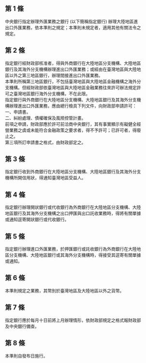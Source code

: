 第 1 條
-------
中央銀行指定辦理外匯業務之銀行 (以下簡稱指定銀行) 辦理大陸地區進  
出口外匯業務，依本準則之規定；本準則未規定者，適用其他有關法令之  
規定。

第 2 條
-------
指定銀行經財政部核准者，得與外商銀行在大陸地區分支機構、大陸地區  
銀行及其海外分支機構辦理進出口外匯業務；或經由在臺灣地區與大陸地  
區以外之第三地區銀行，辦理間接進出口外匯業務。  
本準則所稱第三地區銀行，不包括臺灣地區與大陸地區金融機構之海外分  
支機構。但經財政部依臺灣地區與大陸地區金融業務往來許可辦法規定許  
可之臺灣地區銀行海外分支機構，不在此限。  
指定銀行與外商銀行在大陸地區分支機構、大陸地區銀行及其海外分支機  
構辦理進出口外匯業務，應由總行檢具下列文件，向財政部申請許可：  
一、申請書。  
二、糾紛處理、債權確保及風險控管計畫。  
前項之申請，財政部應於許可前洽商中央銀行，其有事實顯示有礙健全經  
營業務之虞或未能符合金融政策之要求者，得不予許可；已許可者，得廢  
止之。  
第三項所訂申請書之格式，由財政部定之。

第 3 條
-------
指定銀行收到外商銀行在大陸地區分支機構、大陸地區銀行及其海外分支  
機構所開信用狀，得通知臺灣地區受益人。

第 4 條
-------
指定銀行辦理開狀銀行或代收銀行為外商銀行在大陸地區分支機構、大陸  
地區銀行及其海外分支機構之出口押匯與出口託收業務時，得將有關單據  
或通知逕寄開狀銀行或代收銀行。

第 5 條
-------
指定銀行辦理進口外匯業務，於押匯銀行或託收銀行為外商銀行在大陸地  
區分支機構、大陸地區銀行或其海外分支機構時，得接受其逕寄有關單據  
或通知。

第 6 條
-------
本準則規定之業務，其幣別於臺灣地區及大陸地區以外之貨幣。

第 7 條
-------
指定銀行應於每月十日前將上月辦理情形，依財政部規定之格式報財政部  
及中央銀行備查。

第 8 條
-------
本準則自發布日施行。

